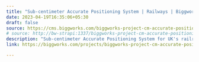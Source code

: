 ```yaml
---
title: "Sub-centimeter Accurate Positioning System | Railways | Biggworks"
date: 2023-04-19T16:35:06+05:30
draft: false
source: https://cms.biggworks.com/biggworks-project-cm-accurate-positioning-system
# source: http://bw-strapi:1337/biggworks-project-cm-accurate-positioning-system
description: "Sub-centimeter Accurate Positioning System for UK's railroad worker safety."
link: https://biggworks.com/projects/biggworks-project-cm-accurate-positioning-system/

---
```


